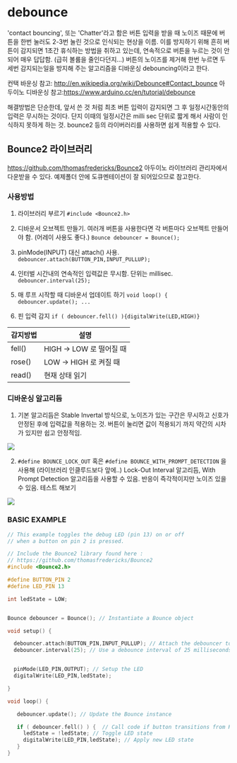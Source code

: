 # debounce
'contact bouncing', 또는 'Chatter'라고 함은 버튼 입력을 받을 때 노이즈 때문에 버튼을 한번 눌러도 2-3번 눌린 것으로 인식되는 현상을 이름. 이를 방지하기 위해 흔히 버튼이 감지되면 1초간 휴식하는 방법을 취하고 있는데, 연속적으로 버튼을 누르는 것이 안되어 매우 답답함. (급히 볼륨을 줄인다던지...)
버튼의 노이즈를 제거해 한번 누르면 두세번 감지되는일을 방지해 주는 알고리즘을 디바운싱 debouncing이라고 한다.

컨택 바운싱 참고: http://en.wikipedia.org/wiki/Debounce#Contact_bounce
아두이노 디바운싱 참고:https://www.arduino.cc/en/tutorial/debounce

해결방법은 단순한데, 앞서 쓴 것 처럼 최초 버튼 입력이 감지되면 그 후 일정시간동안의 입력은 무시하는 것이다. 단지 이때의 일정시간은 milli sec 단위로 짧게 해서 사람이 인식하지 못하게 하는 것. bounce2 등의 라이버러리를 사용하면 쉽게 적용할 수 있다.

## Bounce2 라이브러리
https://github.com/thomasfredericks/Bounce2
아두이노 라이브러리 관리자에서 다운받을 수 있다.
예제폴더 안에 도큐멘테이션이 잘 되어있으므로 참고한다.

### 사용방법
1. 라이브러리 부르기
`#include <Bounce2.h>`

2. 디바운서 오브젝트 만들기. 여러개 버튼을 사용한다면 각 버튼마다 오브젝트 만들어야 함. (어레이 사용도 좋다.)
`Bounce debouncer = Bounce();`

3. pinMode(INPUT) 대신 attach() 사용.
`debouncer.attach(BUTTON_PIN,INPUT_PULLUP);`

4. 인터벌 시간내의 연속적인 입력값은 무시함. 단위는 millisec.
`debouncer.interval(25);`

5. 매 루프 시작할 때 디바운서 업데이트 하기
`void loop() {
   debouncer.update();
   ...`

6. 핀 입력 감지
`if ( debouncer.fell() ){digitalWrite(LED,HIGH)}`

|감지방법|설명|
|---|---|
|fell()|HIGH -> LOW 로 떨어질 때|
|rose()|LOW -> HIGH 로 켜질 때|
|read()| 현재 상태 읽기|

### 디바운싱 알고리듬
1. 기본 알고리듬은 Stable Invertal 방식으로, 노이즈가 있는 구간은 무시하고 신호가 안정된 후에 입력값을 적용하는 것. 버튼이 눌리면 값이 적용되기 까지 약간의 시차가 있지만 쉽고 안정적임.

![](https://camo.githubusercontent.com/ced0ce18bfdc7a0a015780f0b0c158f8f1748c53/68747470733a2f2f7261772e6769746875622e636f6d2f74686f6d617366726564657269636b732f426f756e63652d41726475696e6f2d576972696e672f6d61737465722f6578747261732f426f756e63795377697463685f737461626c652e706e67)

2. `#define BOUNCE_LOCK_OUT` 혹은 `#define BOUNCE_WITH_PROMPT_DETECTION` 을 사용해 (라이브러리 인클루드보다 앞에..) Lock-Out Interval 알고리듬, With Prompt Detection 알고리듬을 사용할 수 있음. 반응이 즉각적이지만 노이즈 있을 수 있음. 테스트 해보기

![](https://camo.githubusercontent.com/af9bd2da9866b32eef692ac6d27f3b4cd767f0ac/68747470733a2f2f7261772e6769746875622e636f6d2f74686f6d617366726564657269636b732f426f756e63652d41726475696e6f2d576972696e672f6d61737465722f6578747261732f426f756e63795377697463685f6c6f636b6f75742e706e67)

### BASIC EXAMPLE

```cpp
// This example toggles the debug LED (pin 13) on or off
// when a button on pin 2 is pressed.

// Include the Bounce2 library found here :
// https://github.com/thomasfredericks/Bounce2
#include <Bounce2.h>

#define BUTTON_PIN 2
#define LED_PIN 13

int ledState = LOW;


Bounce debouncer = Bounce(); // Instantiate a Bounce object

void setup() {

  debouncer.attach(BUTTON_PIN,INPUT_PULLUP); // Attach the debouncer to a pin with INPUT_PULLUP mode
  debouncer.interval(25); // Use a debounce interval of 25 milliseconds


  pinMode(LED_PIN,OUTPUT); // Setup the LED
  digitalWrite(LED_PIN,ledState);

}

void loop() {

   debouncer.update(); // Update the Bounce instance

   if ( debouncer.fell() ) {  // Call code if button transitions from HIGH to LOW
     ledState = !ledState; // Toggle LED state
     digitalWrite(LED_PIN,ledState); // Apply new LED state
   }
}
```
